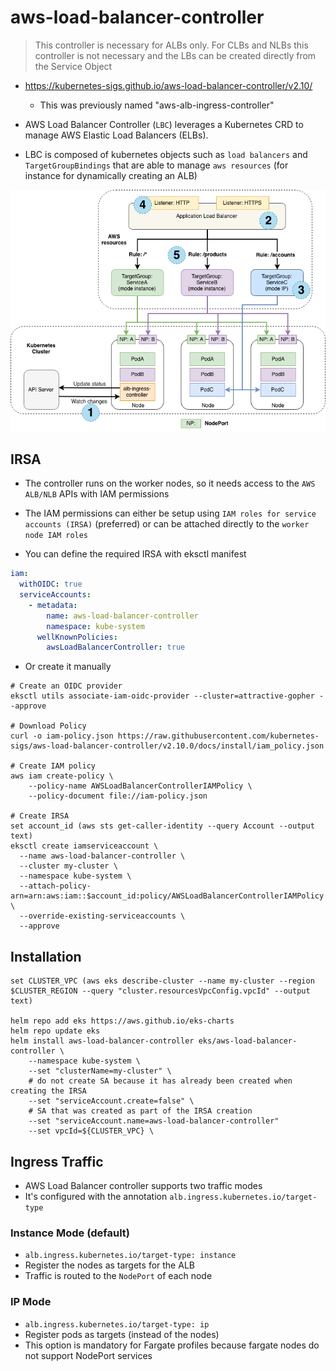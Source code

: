 # aws-load-balancer-controller

> This controller is necessary for ALBs only. For CLBs and NLBs this controller is not necessary and the LBs can be created directly from the Service Object

- <https://kubernetes-sigs.github.io/aws-load-balancer-controller/v2.10/>
  - This was previously named "aws-alb-ingress-controller"

- AWS Load Balancer Controller (`LBC`) leverages a Kubernetes CRD to manage AWS Elastic Load Balancers (ELBs).
- LBC is composed of kubernetes objects such as `load balancers` and `TargetGroupBindings` that are able to manage `aws resources` (for instance for dynamically creating an ALB)

![LB Controller](.images/lb-controller.png)

## IRSA

- The controller runs on the worker nodes, so it needs access to the `AWS ALB/NLB` APIs with IAM permissions
- The IAM permissions can either be setup using `IAM roles for service accounts (IRSA)` (preferred) or can be attached directly to the `worker node IAM roles`

- You can define the required IRSA with eksctl manifest

```yaml
iam:
  withOIDC: true
  serviceAccounts:
    - metadata:
        name: aws-load-balancer-controller
        namespace: kube-system
      wellKnownPolicies:
        awsLoadBalancerController: true
```

- Or create it manually

```shell
# Create an OIDC provider
eksctl utils associate-iam-oidc-provider --cluster=attractive-gopher --approve

# Download Policy
curl -o iam-policy.json https://raw.githubusercontent.com/kubernetes-sigs/aws-load-balancer-controller/v2.10.0/docs/install/iam_policy.json

# Create IAM policy
aws iam create-policy \
    --policy-name AWSLoadBalancerControllerIAMPolicy \
    --policy-document file://iam-policy.json

# Create IRSA
set account_id (aws sts get-caller-identity --query Account --output text)
eksctl create iamserviceaccount \
  --name aws-load-balancer-controller \
  --cluster my-cluster \
  --namespace kube-system \
  --attach-policy-arn=arn:aws:iam::$account_id:policy/AWSLoadBalancerControllerIAMPolicy \
  --override-existing-serviceaccounts \
  --approve
```

## Installation

```shell
set CLUSTER_VPC (aws eks describe-cluster --name my-cluster --region $CLUSTER_REGION --query "cluster.resourcesVpcConfig.vpcId" --output text)

helm repo add eks https://aws.github.io/eks-charts
helm repo update eks
helm install aws-load-balancer-controller eks/aws-load-balancer-controller \
    --namespace kube-system \
    --set "clusterName=my-cluster" \
    # do not create SA because it has already been created when creating the IRSA
    --set "serviceAccount.create=false" \
    # SA that was created as part of the IRSA creation
    --set "serviceAccount.name=aws-load-balancer-controller"
    --set vpcId=${CLUSTER_VPC} \
```

## Ingress Traffic

- AWS Load Balancer controller supports two traffic modes
- It's configured with the annotation `alb.ingress.kubernetes.io/target-type`

### Instance Mode (default)

- `alb.ingress.kubernetes.io/target-type: instance`
- Register the nodes as targets for the ALB
- Traffic is routed to the `NodePort` of each node

### IP Mode

- `alb.ingress.kubernetes.io/target-type: ip`
- Register pods as targets (instead of the nodes)
- This option is mandatory for Fargate profiles because fargate nodes do not support NodePort services
